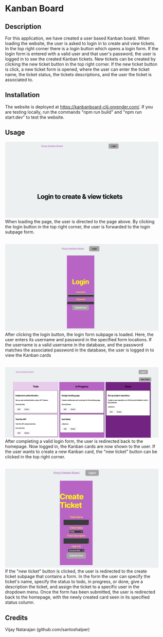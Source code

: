 # Kanban Board

## Description

For this application, we have created a user based Kanban board. When loading the website, the user is asked to login in to create and view tickets. In the top right corner there is a login button which opens a login form. If the login form is entered with a valid user and that user's password, the user is logged in to see the created Kanban tickets. New tickets can be created by clicking the new ticket button in the top right corner. If the new ticket button is click, a new ticket form is opened, where the user can enter the ticket name, the ticket status, the tickets descriptions, and the user the ticket is associated to.

## Installation

The website is deployed at https://kanbanboard-cljj.onrender.com/. 
If you are testing locally, run the commands "npm run build" and "npm run start:dev" to test the website.

## Usage
![1](assets/1.png)
When loading the page, the user is directed to the page above. By clicking the login button in the top right corner, the user is forwarded to the login subpage form.<br><br>

![2](assets/2.PNG)
After clicking the login button, the login form subpage is loaded. Here, the user enters its username and password in the specified form locations. If the username is a valid username in the database, and the password matches the associated password in the database, the user is logged in to view the Kanban cards<br><br>

![3](assets/3.PNG)
After completing a valid login form, the user is redirected back to the homepage. Now logged in, the Kanban cards are now shown to the user. If the user wants to create a new Kanban card, the "new ticket" button can be clicked in the top right corner. 
<br><br>

![4](assets/4.PNG)
If the "new ticket" button is clicked, the user is redirected to the create ticket subpage that contains a form. In the form the user can specify the ticket's name, specify the status to todo, in progress, or done, give a description the ticket, and assign the ticket to a specific user in the dropdown menu. Once the form has been submitted, the user is redirected back to the homepage, with the newly created card seen in its specified status column.
## Credits

Vijay Natarajan (github.com/santoshalper)